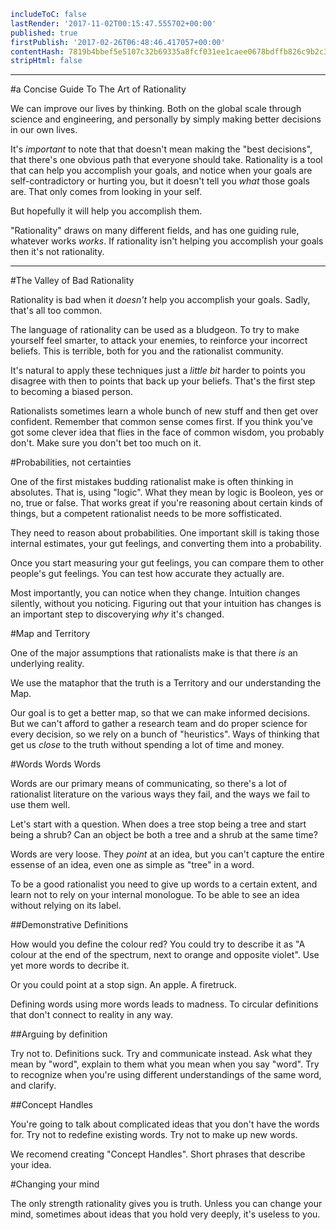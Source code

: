 ```yaml
includeToC: false
lastRender: '2017-11-02T00:15:47.555702+00:00'
published: true
firstPublish: '2017-02-26T06:48:46.417057+00:00'
contentHash: 7819b4bbef5e5107c32b69335a8fcf031ee1caee0678bdffb826c9b2c3cac5c7
stripHtml: false

```
---

#a Concise Guide To The Art of Rationality

We can improve our lives by thinking. Both on the global scale through science 
and engineering, and personally by simply making better decisions in our own lives.

It's *important* to note that that doesn't mean making the "best decisions",
that there's one obvious path that everyone should take. Rationality is a tool
that can help you accomplish your goals, and notice when your goals are
self-contradictory or hurting you, but it doesn't tell you *what* those goals
are. That only comes from looking in your self.

But hopefully it will help you accomplish them.

"Rationality" draws on many different fields, and has one guiding rule, whatever
works *works*. If rationality isn't helping you accomplish your goals then it's
not rationality.

---

#The Valley of Bad Rationality

Rationality is bad when it *doesn't* help you accomplish your goals. Sadly,
that's all too common.

The language of rationality can be used as a bludgeon. To try to make yourself
feel smarter, to attack your enemies, to reinforce your incorrect beliefs. This
is terrible, both for you and the rationalist community.

It's natural to apply these techniques just a *little bit* harder to points you
disagree with then to points that back up your beliefs. That's the first step to
becoming a biased person.

Rationalists sometimes learn a whole bunch of new stuff and then get over
confident. Remember that common sense comes first. If you think you've got some
clever idea that flies in the face of common wisdom, you probably don't. Make
sure you don't bet too much on it.

#Probabilities, not certainties

One of the first mistakes budding rationalist make is often thinking in
absolutes. That is, using "logic". What they mean by logic is Booleon, yes or
no, true or false. That works great if you're reasoning about certain kinds of
things, but a competent rationalist needs to be more soffisticated.

They need to reason about probabilities. One important skill is taking those
internal estimates, your gut feelings, and converting them into a probability.

Once you start measuring your gut feelings, you can compare them to other
people's gut feelings. You can test how accurate they actually are.

Most importantly, you can notice when they change. Intuition changes silently,
without you noticing. Figuring out that your intuition has changes is an
important step to discoverying *why* it's changed.

#Map and Territory

One of the major assumptions that rationalists make is that there *is* an
underlying reality. 

We use the mataphor that the truth is a Territory and our understanding the Map.

Our goal is to get a better map, so that we can make informed decisions. But we
can't afford to gather a research team and do proper science for every decision,
so we rely on a bunch of "heuristics". Ways of thinking that get us *close* to
the truth without spending a lot of time and money.


#Words Words Words

Words are our primary means of communicating, so there's a lot of rationalist
literature on the various ways they fail, and the ways we fail to use them well.

Let's start with a question. When does a tree stop being a tree and start being
a shrub? Can an object be both a tree and a shrub at the same time?

Words are very loose. They *point* at an idea, but you can't capture the entire
essense of an idea, even one as simple as "tree" in a word.

To be a good rationalist you need to give up words to a certain extent, and
learn not to rely on your internal monologue. To be able to see an idea without
relying on its label.

##Demonstrative Definitions

How would you define the colour red? You could try to describe it as "A colour at the 
end of the spectrum, next to orange and opposite violet". Use yet more words to
decribe it.

Or you could point at a stop sign. An apple. A firetruck.

Defining words using more words leads to madness. To circular definitions that
don't connect to reality in any way.


##Arguing by definition


Try not to. Definitions suck. Try and communicate instead. Ask what they mean by
"word", explain to them what you mean when you say "word". Try to recognize when
you're using different understandings of the same word, and clarify.

##Concept Handles

You're going to talk about complicated ideas that you don't have the words for.
Try not to redefine existing words. Try not to make up new words.

We recomend creating "Concept Handles". Short phrases that describe your idea.

#Changing your mind

The only strength rationality gives you is truth. Unless you can change your
mind, sometimes about ideas that you hold very deeply, it's useless to you.
